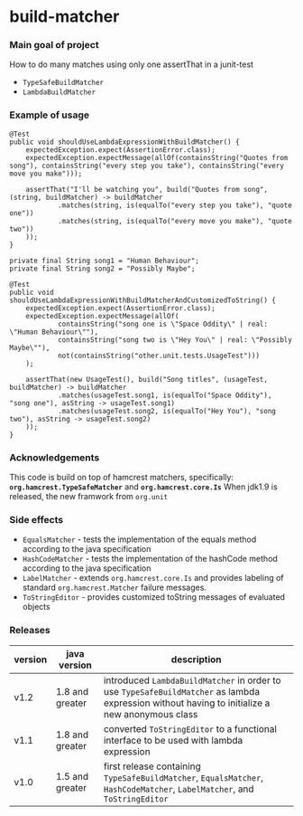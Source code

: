 # build-matcher

### Main goal of project
How to do many matches using only one assertThat in a junit-test
* `TypeSafeBuildMatcher`
* `LambdaBuildMatcher`

### Example of usage

    @Test
    public void shouldUseLambdaExpressionWithBuildMatcher() {
        expectedException.expect(AssertionError.class);
        expectedException.expectMessage(allOf(containsString("Quotes from song"), containsString("every step you take"), containsString("every move you make")));

        assertThat("I'll be watching you", build("Quotes from song", (string, buildMatcher) -> buildMatcher
                .matches(string, is(equalTo("every step you take"), "quote one"))
                .matches(string, is(equalTo("every move you make"), "quote two"))
        ));
    }

    private final String song1 = "Human Behaviour";
    private final String song2 = "Possibly Maybe";

    @Test
    public void shouldUseLambdaExpressionWithBuildMatcherAndCustomizedToString() {
        expectedException.expect(AssertionError.class);
        expectedException.expectMessage(allOf(
                containsString("song one is \"Space Oddity\" | real: \"Human Behaviour\""),
                containsString("song two is \"Hey You\" | real: \"Possibly Maybe\""),
                not(containsString("other.unit.tests.UsageTest")))
        );

        assertThat(new UsageTest(), build("Song titles", (usageTest, buildMatcher) -> buildMatcher
                .matches(usageTest.song1, is(equalTo("Space Oddity"), "song one"), asString -> usageTest.song1)
                .matches(usageTest.song2, is(equalTo("Hey You"), "song two"), asString -> usageTest.song2)
        ));
    }


### Acknowledgements
This code is build on top of hamcrest matchers, specifically: **`org.hamcrest.TypeSafeMatcher`** and **`org.hamcrest.core.Is`**
When jdk1.9 is released, the new framwork from `org.unit`

### Side effects
* `EqualsMatcher` - tests the implementation of the equals method according to the java specification
* `HashCodeMatcher` - tests the implementation of the hashCode method according to the java specification
* `LabelMatcher` - extends `org.hamcrest.core.Is` and provides labeling of standard `org.hamcrest.Matcher` failure messages.
* `ToStringEditor` - provides customized toString messages of evaluated objects

### Releases

version | java version | description
---|---|---
v1.2 | 1.8 and greater | introduced `LambdaBuildMatcher` in order to use `TypeSafeBuildMatcher` as lambda expression without having to initialize a new anonymous class
v1.1 | 1.8 and greater | converted `ToStringEditor` to a functional interface to be used with lambda expression
v1.0 | 1.5 and greater | first release containing `TypeSafeBuildMatcher`, `EqualsMatcher`, `HashCodeMatcher`, `LabelMatcher`, and `ToStringEditor`
